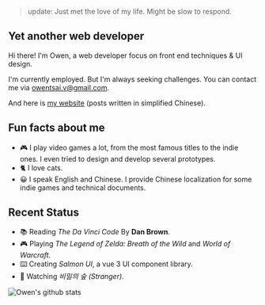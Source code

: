 > update: Just met the love of my life. Might be slow to respond.

## Yet another web developer

Hi there! I'm Owen, a web developer focus on front end techniques & UI design.

I'm currently employed. But I'm always seeking challenges.
You can contact me via [owentsai.v@gmail.com](mailto://owentsai.v@gmail.com).

And here is [my website](https://mmcai.top/) (posts written in simplified Chinese).

## Fun facts about me

- :video_game: I play video games a lot, from the most famous titles to the indie ones. I even tried to design and develop several prototypes.
- :cat2: I love cats.
- :grinning: I speak English and Chinese. I provide Chinese localization for some indie games and technical documents.

## Recent Status

- :books: Reading *The Da Vinci Code* By **Dan Brown**.
- :video_game: Playing *The Legend of Zelda: Breath of the Wild* and *World of Warcraft*.
- :keyboard: Creating *Salmon UI*, a vue 3 UI component library.
- :movie_camera: Watching *비밀의 숲 (Stranger)*.

<img src="https://github-readme-stats.vercel.app/api?username=Owen-Tsai" alt="Owen's github stats" />
